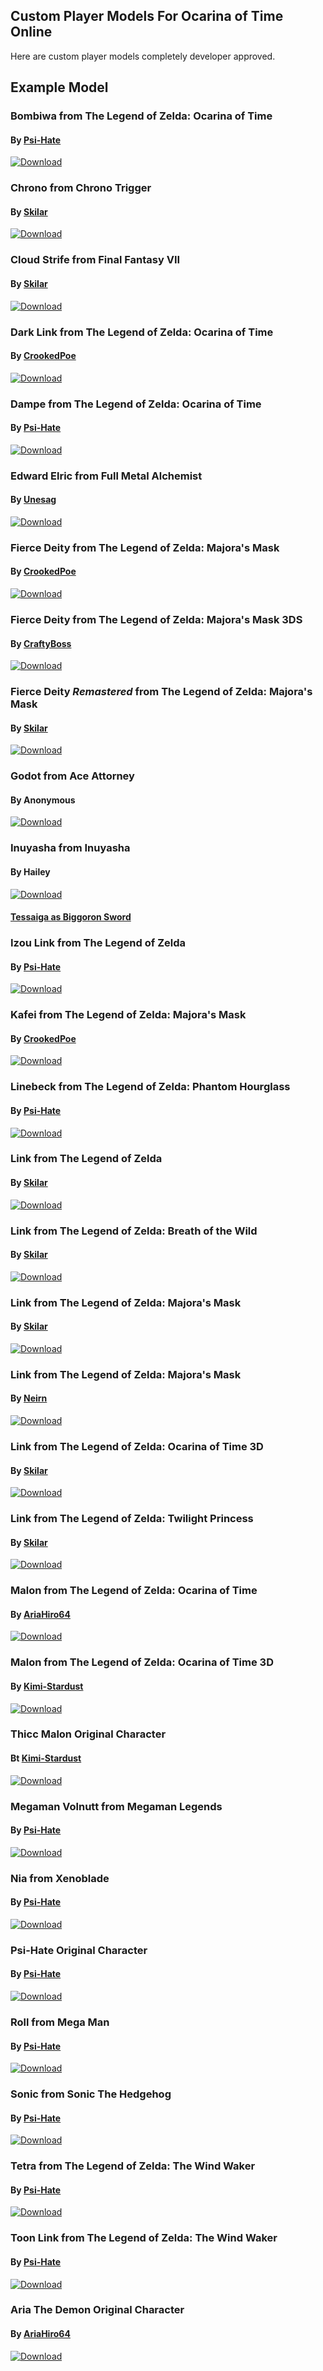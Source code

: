 ## Custom Player Models For Ocarina of Time Online
Here are custom player models completely developer approved.
## Example Model
### Bombiwa from The Legend of Zelda: Ocarina of Time
#### By [Psi-Hate](https://github.com/Psi-Hate)
[![Download](img/Bombiwa.png)](https://github.com/hylian-modding/Z64-CustomPlayerModels/raw/master/oot/pak/Bombiwa.pak)
### Chrono from Chrono Trigger
#### By [Skilar](https://skilarmbabcock.wixsite.com/skilarmodding)
[![Download](img/Chrono.png)](https://github.com/hylian-modding/Z64-CustomPlayerModels/raw/master/oot/pak/Chrono.pak)
### Cloud Strife from Final Fantasy VII
#### By [Skilar](https://skilarmbabcock.wixsite.com/skilarmodding)
[![Download](img/Cloud.png)](https://github.com/hylian-modding/Z64-CustomPlayerModels/raw/master/oot/pak/Cloud.pak)
### Dark Link from The Legend of Zelda: Ocarina of Time
#### By [CrookedPoe](https://github.com/CrookedPoe)
[![Download](img/DarkLink.png)](https://github.com/hylian-modding/Z64-CustomPlayerModels/raw/master/oot/pak/zzplayas_DarkLink.pak)
### Dampe from The Legend of Zelda: Ocarina of Time
#### By [Psi-Hate](https://github.com/Psi-Hate)
[![Download](img/Dampe.png)](https://github.com/hylian-modding/Z64-CustomPlayerModels/raw/master/oot/pak/Dampe.pak)
### Edward Elric from Full Metal Alchemist
#### By [Unesag](https://github.com/Unesag/Z64-CustomPlayerModels)
[![Download](img/edElricMod.png)](https://github.com/hylian-modding/Z64-CustomPlayerModels/raw/master/oot/pak/edElricMod.pak)
### Fierce Deity from The Legend of Zelda: Majora's Mask
#### By [CrookedPoe](https://github.com/CrookedPoe)
[![Download](img/FierceDeity.png)](https://github.com/hylian-modding/Z64-CustomPlayerModels/raw/master/oot/pak/zzplayas_Deity.pak)
### Fierce Deity from The Legend of Zelda: Majora's Mask 3DS
#### By [CraftyBoss](https://github.com/CraftyBoss)
[![Download](img/FierceDeity3D.png)](https://github.com/hylian-modding/Z64-CustomPlayerModels/raw/master/oot/pak/FierceDeity3DS.pak)
### Fierce Deity *Remastered* from The Legend of Zelda: Majora's Mask
#### By [Skilar](https://skilarmbabcock.wixsite.com/skilarmodding)
[![Download](img/BetterMMFierceDeity.png)](https://github.com/hylian-modding/Z64-CustomPlayerModels/raw/master/oot/pak/BetterFierceDeityLink.pak)
### Godot from Ace Attorney
#### By Anonymous
[![Download](img/Godot.png)](https://github.com/hylian-modding/Z64-CustomPlayerModels/raw/master/oot/pak/Godot.pak)
### Inuyasha from Inuyasha
#### By Hailey
[![Download](img/Inuyasha.png)](https://github.com/hylian-modding/Z64-CustomPlayerModels/raw/master/oot/pak/InuyashaFormChange.pak)
#### [Tessaiga as Biggoron Sword](https://github.com/hylian-modding/Z64-CustomPlayerModels/raw/master/oot/pak/Tessaiga.pak)
### Izou Link from The Legend of Zelda
#### By [Psi-Hate](https://github.com/Psi-Hate)
[![Download](img/IzouLink.png)](https://github.com/hylian-modding/Z64-CustomPlayerModels/raw/master/oot/pak/IzouLink.pak)
### Kafei from The Legend of Zelda: Majora's Mask
#### By [CrookedPoe](https://github.com/CrookedPoe)
[![Download](img/Kafei.png)](https://github.com/hylian-modding/Z64-CustomPlayerModels/raw/master/oot/pak/zzplayas_Kafei.pak)
### Linebeck from The Legend of Zelda: Phantom Hourglass
#### By [Psi-Hate](https://github.com/Psi-Hate)
[![Download](img/Linebeck.png)](https://github.com/hylian-modding/Z64-CustomPlayerModels/raw/master/oot/pak/Linebeck.pak)
### Link from The Legend of Zelda
#### By [Skilar](https://skilarmbabcock.wixsite.com/skilarmodding)
[![Download](img/OR_LA_ATTPLink.png)](https://github.com/hylian-modding/Z64-CustomPlayerModels/raw/master/oot/pak/OR_LA_ATTPLink.pak)
### Link from The Legend of Zelda: Breath of the Wild
#### By [Skilar](https://skilarmbabcock.wixsite.com/skilarmodding)
[![Download](img/BOTWLink.png)](https://github.com/hylian-modding/Z64-CustomPlayerModels/raw/master/oot/pak/BOTWLinkpreview.pak)
### Link from The Legend of Zelda: Majora's Mask
#### By [Skilar](https://skilarmbabcock.wixsite.com/skilarmodding)
[![Download](img/MMAdultLink.png)](https://github.com/hylian-modding/Z64-CustomPlayerModels/raw/master/oot/pak/MMAdultLink.pak)
### Link from The Legend of Zelda: Majora's Mask
#### By [Neirn](https://github.com/Neirn)
[![Download](img/MMYoungLink.png)](https://github.com/hylian-modding/Z64-CustomPlayerModels/raw/master/oot/pak/MM_Young_Link.pak)
### Link from The Legend of Zelda: Ocarina of Time 3D
#### By [Skilar](https://skilarmbabcock.wixsite.com/skilarmodding)
[![Download](img/OcarinaOfTime3DSLink.png)](https://github.com/hylian-modding/Z64-CustomPlayerModels/raw/master/oot/pak/OcarinaOfTime3DSLink.pak)
### Link from The Legend of Zelda: Twilight Princess
#### By [Skilar](https://skilarmbabcock.wixsite.com/skilarmodding)
[![Download](img/TPLink64.png)](https://github.com/hylian-modding/Z64-CustomPlayerModels/raw/master/oot/pak/TPLink64.pak)
### Malon from The Legend of Zelda: Ocarina of Time
#### By [AriaHiro64](https://github.com/AriaHiro64)
[![Download](img/Malon.png)](https://github.com/hylian-modding/Z64-CustomPlayerModels/raw/master/oot/pak/zzplayas_Malon.pak)
### Malon from The Legend of Zelda: Ocarina of Time 3D
#### By [Kimi-Stardust](https://github.com/Kimi-Stardust)
[![Download](img/Malon3D.png)](https://github.com/hylian-modding/Z64-CustomPlayerModels/raw/master/oot/pak/zzplayas_malon3d.pak)
### Thicc Malon Original Character
#### Bt [Kimi-Stardust](https://github.com/Kimi-Stardust)
[![Download](img/ThiccMalon.png)](https://github.com/hylian-modding/Z64-CustomPlayerModels/raw/master/oot/pak/ThiccMalon.pak)
### Megaman Volnutt from Megaman Legends
#### By [Psi-Hate](https://github.com/Psi-Hate)
[![Download](img/Megaman.png)](https://github.com/hylian-modding/Z64-CustomPlayerModels/raw/master/oot/pak/MegamanVolnutt.pak)
### Nia from Xenoblade
#### By [Psi-Hate](https://github.com/Psi-Hate)
[![Download](img/Nia.png)](https://github.com/hylian-modding/Z64-CustomPlayerModels/raw/master/oot/pak/zzNia.pak)
### Psi-Hate Original Character
#### By [Psi-Hate](https://github.com/Psi-Hate)
[![Download](img/Psi-Hate.png)](https://github.com/hylian-modding/Z64-CustomPlayerModels/raw/master/oot/pak/PsiHate.pak)
### Roll from Mega Man
#### By [Psi-Hate](https://github.com/Psi-Hate)
[![Download](img/Roll.png)](https://github.com/hylian-modding/Z64-CustomPlayerModels/raw/master/oot/pak/Roll.pak)
### Sonic from Sonic The Hedgehog
#### By [Psi-Hate](https://github.com/Psi-Hate)
[![Download](img/Sonic.png)](https://github.com/hylian-modding/Z64-CustomPlayerModels/raw/master/oot/pak/Sonic.pak)
### Tetra from The Legend of Zelda: The Wind Waker
#### By [Psi-Hate](https://github.com/Psi-Hate)
[![Download](img/Tetra.png)](https://github.com/hylian-modding/Z64-CustomPlayerModels/raw/master/oot/pak/Tetra.pak)
### Toon Link from The Legend of Zelda: The Wind Waker
#### By [Psi-Hate](https://github.com/Psi-Hate)
[![Download](img/ToonLink.png)](https://github.com/hylian-modding/Z64-CustomPlayerModels/raw/master/oot/pak/ToonLink.pak)
### Aria The Demon Original Character
#### By [AriaHiro64](https://github.com/AriaHiro64)
[![Download](img/aria.png)](https://github.com/hylian-modding/Z64-CustomPlayerModels/raw/master/oot/pak/zzplayas_aria_the_demon.pak)

